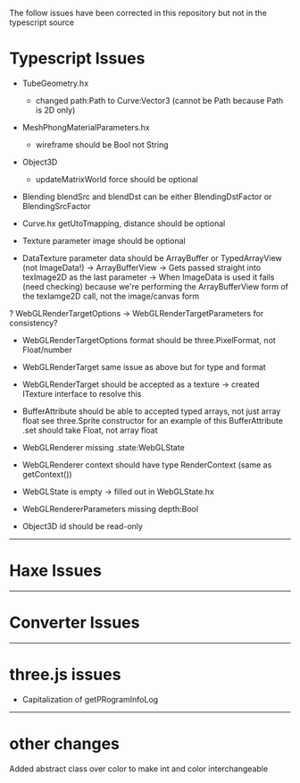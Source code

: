 The follow issues have been corrected in this repository but not in the typescript source

# Typescript Issues

- TubeGeometry.hx
	- changed path:Path to Curve:Vector3 (cannot be Path because Path is 2D only)

- MeshPhongMaterialParameters.hx
	- wireframe should be Bool not String

- Object3D
	- updateMatrixWorld force should be optional

- Blending
	blendSrc and blendDst can be either BlendingDstFactor or BlendingSrcFactor

- Curve.hx getUtoTmapping, distance should be optional

- Texture parameter image should be optional

- DataTexture parameter data should be ArrayBuffer or TypedArrayView (not ImageData!)
	-> ArrayBufferView
	-> Gets passed straight into texImage2D as the last parameter
	-> When ImageData is used it fails (need checking) because we're performing the ArrayBufferView form of the texIamge2D call, not the image/canvas form

? WebGLRenderTargetOptions -> WebGLRenderTargetParameters for consistency?

- WebGLRenderTargetOptions
	format should be three.PixelFormat, not Float/number

- WebGLRenderTarget
	same issue as above but for type and format

- WebGLRenderTarget should be accepted as a texture
	-> created ITexture interface to resolve this

- BufferAttribute should be able to accepted typed arrays, not just array float
	see three.Sprite constructor for an example of this
	BufferAttribute .set should take Float, not array float

- WebGLRenderer missing .state:WebGLState

- WebGLRenderer context should have type RenderContext (same as getContext())

- WebGLState is empty
	-> filled out in WebGLState.hx

- WebGLRendererParameters
	missing depth:Bool

- Object3D id should be read-only

-----------------

# Haxe Issues

-----------------

# Converter Issues

-----------------

# three.js issues

- Capitalization of getPRogramInfoLog

-----------------

# other changes

Added abstract class over color to make int and color interchangeable